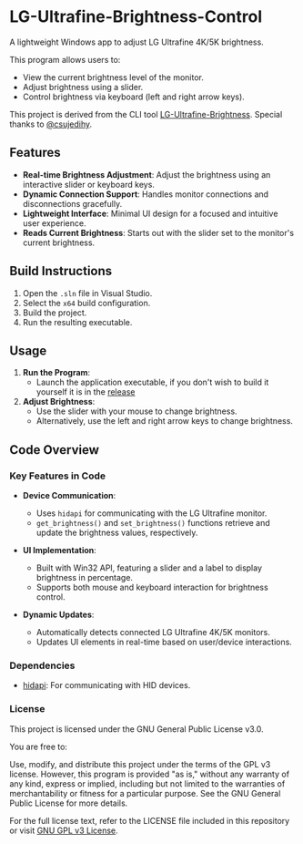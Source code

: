 # LG-Ultrafine-Brightness-Control

A lightweight Windows app to adjust LG Ultrafine 4K/5K brightness.

This program allows users to:
- View the current brightness level of the monitor.
- Adjust brightness using a slider.
- Control brightness via keyboard (left and right arrow keys).

This project is derived from the CLI tool [LG-Ultrafine-Brightness](https://github.com/csujedihy/LG-Ultrafine-Brightness). Special thanks to [@csujedihy](https://github.com/csujedihy). 

## Features

- **Real-time Brightness Adjustment**: Adjust the brightness using an interactive slider or keyboard keys.
- **Dynamic Connection Support**: Handles monitor connections and disconnections gracefully.
- **Lightweight Interface**: Minimal UI design for a focused and intuitive user experience.
- **Reads Current Brightness**: Starts out with the slider set to the monitor's current brightness.

## Build Instructions

1. Open the `.sln` file in Visual Studio.
2. Select the `x64` build configuration.
3. Build the project.
4. Run the resulting executable.

## Usage

1. **Run the Program**:
   - Launch the application executable, if you don't wish to build it yourself it is in the [release](https://github.com/darezik/LG-Ultrafine-Brightness-Control/releases/tag/v1.0.0)
2. **Adjust Brightness**:
   - Use the slider with your mouse to change brightness.
   - Alternatively, use the left and right arrow keys to change brightness.

## Code Overview

### Key Features in Code

- **Device Communication**:
  - Uses `hidapi` for communicating with the LG Ultrafine monitor.
  - `get_brightness()` and `set_brightness()` functions retrieve and update the brightness values, respectively.
  
- **UI Implementation**:
  - Built with Win32 API, featuring a slider and a label to display brightness in percentage.
  - Supports both mouse and keyboard interaction for brightness control.

- **Dynamic Updates**:
  - Automatically detects connected LG Ultrafine 4K/5K monitors.
  - Updates UI elements in real-time based on user/device interactions.

### Dependencies

- [hidapi](http://github.com/signal11/hidapi): For communicating with HID devices. 

### License

This project is licensed under the GNU General Public License v3.0.

You are free to:

Use, modify, and distribute this project under the terms of the GPL v3 license. However, this program is provided "as is," without any warranty of any kind, express or implied, including but not limited to the warranties of merchantability or fitness for a particular purpose. See the GNU General Public License for more details.

For the full license text, refer to the LICENSE file included in this repository or visit [GNU GPL v3 License](https://www.gnu.org/licenses/gpl-3.0.en.html).
